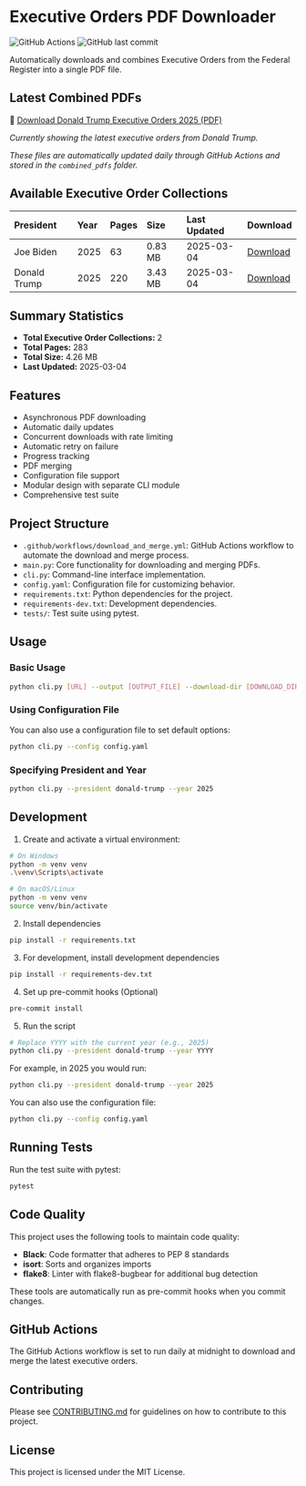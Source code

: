 # Executive Orders PDF Downloader

![GitHub Actions](https://github.com/thehappydinoa/executive-orders-pdf/actions/workflows/download_and_merge.yml/badge.svg)
![GitHub last commit](https://img.shields.io/github/last-commit/thehappydinoa/executive-orders-pdf)

Automatically downloads and combines Executive Orders from the Federal Register into a single PDF file.

## Latest Combined PDFs

📄 [Download Donald Trump Executive Orders 2025 (PDF)](combined_pdfs/donald-trump_executive_orders_2025.pdf)

*Currently showing the latest executive orders from Donald Trump.*

*These files are automatically updated daily through GitHub Actions and stored in the `combined_pdfs` folder.*


## Available Executive Order Collections

| President | Year | Pages | Size | Last Updated | Download |
|:----------|:-----|:------|:-----|:-------------|:---------|
| Joe Biden | 2025 | 63 | 0.83 MB | 2025-03-04 | [Download](joe-biden_executive_orders_2025.pdf) |
| Donald Trump | 2025 | 220 | 3.43 MB | 2025-03-04 | [Download](donald-trump_executive_orders_2025.pdf) |

<!-- PDF_TABLE_END -->

<!-- STATS_START -->
## Summary Statistics

- **Total Executive Order Collections:** 2
- **Total Pages:** 283
- **Total Size:** 4.26 MB
- **Last Updated:** 2025-03-04

<!-- STATS_END -->

## Features

- Asynchronous PDF downloading
- Automatic daily updates
- Concurrent downloads with rate limiting
- Automatic retry on failure
- Progress tracking
- PDF merging
- Configuration file support
- Modular design with separate CLI module
- Comprehensive test suite

## Project Structure

- `.github/workflows/download_and_merge.yml`: GitHub Actions workflow to automate the download and merge process.
- `main.py`: Core functionality for downloading and merging PDFs.
- `cli.py`: Command-line interface implementation.
- `config.yaml`: Configuration file for customizing behavior.
- `requirements.txt`: Python dependencies for the project.
- `requirements-dev.txt`: Development dependencies.
- `tests/`: Test suite using pytest.

## Usage

### Basic Usage

```bash
python cli.py [URL] --output [OUTPUT_FILE] --download-dir [DOWNLOAD_DIR]
```

### Using Configuration File

You can also use a configuration file to set default options:

```bash
python cli.py --config config.yaml
```

### Specifying President and Year

```bash
python cli.py --president donald-trump --year 2025
```

## Development

1. Create and activate a virtual environment:

```bash
# On Windows
python -m venv venv
.\venv\Scripts\activate

# On macOS/Linux
python -m venv venv
source venv/bin/activate
```

2. Install dependencies

```bash
pip install -r requirements.txt
```

3. For development, install development dependencies

```bash
pip install -r requirements-dev.txt
```

4. Set up pre-commit hooks (Optional)

```bash
pre-commit install
```

5. Run the script

```bash
# Replace YYYY with the current year (e.g., 2025)
python cli.py --president donald-trump --year YYYY
```

For example, in 2025 you would run:

```bash
python cli.py --president donald-trump --year 2025
```

You can also use the configuration file:

```bash
python cli.py --config config.yaml
```

## Running Tests

Run the test suite with pytest:

```bash
pytest
```

## Code Quality

This project uses the following tools to maintain code quality:

- **Black**: Code formatter that adheres to PEP 8 standards
- **isort**: Sorts and organizes imports
- **flake8**: Linter with flake8-bugbear for additional bug detection

These tools are automatically run as pre-commit hooks when you commit changes.

## GitHub Actions

The GitHub Actions workflow is set to run daily at midnight to download and merge the latest executive orders.

## Contributing

Please see [CONTRIBUTING.md](CONTRIBUTING.md) for guidelines on how to contribute to this project.

## License

This project is licensed under the MIT License.
